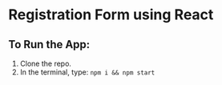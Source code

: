 # Registration Form using React


## To Run the App:
1. Clone the repo.
2. In the terminal, type: `npm i && npm start`
